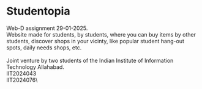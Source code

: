 # Studentopia
Web-D assignment 29-01-2025.\
Website made for students, by students, where you can buy items by other students, discover shops in your vicinty, like popular student hang-out spots, daily needs shops, etc.\
\
Joint venture by two students of the Indian Institute of Information Technology Allahabad.\
IIT2024043\
IIT2024076\
